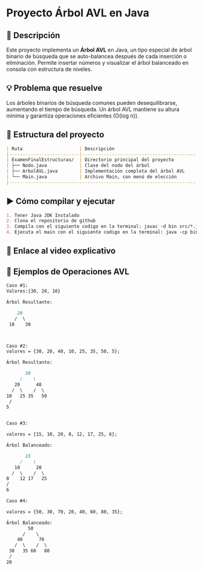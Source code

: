 # Proyecto Árbol AVL en Java

## 📌 Descripción

Este proyecto implementa un **Árbol AVL** en Java, un tipo especial de árbol binario de búsqueda que se auto-balancea después de cada inserción o eliminación. Permite insertar números y visualizar el árbol balanceado en consola con estructura de niveles.

## 💡 Problema que resuelve

Los árboles binarios de búsqueda comunes pueden desequilibrarse, aumentando el tiempo de búsqueda. Un árbol AVL mantiene su altura mínima y garantiza operaciones eficientes (O(log n)).

## 📁 Estructura del proyecto
```markdown
| Ruta                     | Descripción                              |
|--------------------------|------------------------------------------|
| ExamenFinalEstructuras/  | Directorio principal del proyecto        |
| ├── Nodo.java            | Clase del nodo del árbol                 |
| ├── ArbolAVL.java        | Implementación completa del árbol AVL    |
| └── Main.java            | Archivo Main, con menú de elección       |
|---------------------------------------------------------------------|

```
## ▶️ Cómo compilar y ejecutar
```markdown
1. Tener Java JDK Instalado
2. Clona el repositorio de github
3. Compila con el siguiente codigo en la terminal: javac -d bin src/*.java
4. Ejecuta el main con el siguiente codigo en la terminal: java -cp bin Main
```
## 🎥 Enlace al video explicativo




## 🌳 Ejemplos de Operaciones AVL
```markdown
Caso #1:
Valores:{30, 20, 10}

Árbol Resultante:

    20
   /  \
 10    30



Caso #2:
valores = {30, 20, 40, 10, 25, 35, 50, 5};

Árbol Resultante:

       30
     /    \
   20      40
  /  \    /  \
10   25 35   50
 /
5


Caso #3:

valores = {15, 10, 20, 8, 12, 17, 25, 6};

Árbol Balanceado:

       15
     /    \
   10      20
  /  \    /  \
8    12 17   25
/
6

Caso #4:

valores = {50, 30, 70, 20, 40, 60, 80, 35};

Árbol Balanceado:
        50
      /    \
    40      70
   /  \    /  \
 30   35 60   80
 /
20

